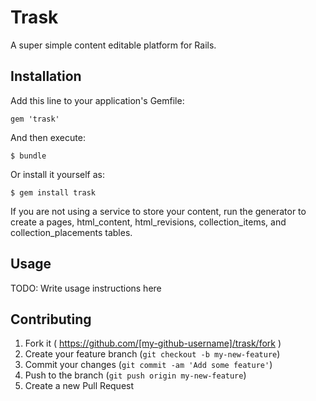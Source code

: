 # Trask

A super simple content editable platform for Rails.

## Installation

Add this line to your application's Gemfile:

    gem 'trask'

And then execute:

    $ bundle

Or install it yourself as:

    $ gem install trask

If you are not using a service to store your content, run the generator to create a pages, html_content, html_revisions, collection_items, and collection_placements tables.

## Usage

TODO: Write usage instructions here

## Contributing

1. Fork it ( https://github.com/[my-github-username]/trask/fork )
2. Create your feature branch (`git checkout -b my-new-feature`)
3. Commit your changes (`git commit -am 'Add some feature'`)
4. Push to the branch (`git push origin my-new-feature`)
5. Create a new Pull Request
